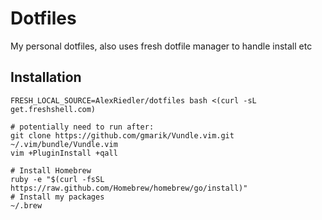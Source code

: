 # Dotfiles
My personal dotfiles, also uses fresh dotfile manager to handle install etc

## Installation

```shell
FRESH_LOCAL_SOURCE=AlexRiedler/dotfiles bash <(curl -sL get.freshshell.com)

# potentially need to run after:
git clone https://github.com/gmarik/Vundle.vim.git ~/.vim/bundle/Vundle.vim
vim +PluginInstall +qall

# Install Homebrew
ruby -e "$(curl -fsSL https://raw.github.com/Homebrew/homebrew/go/install)"
# Install my packages
~/.brew
```
